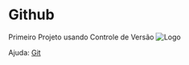 # Github
Primeiro Projeto usando Controle de Versão
![Logo](https://github.com/favicon.ico)

Ajuda: [Git](https://git-scm.com/doc)
